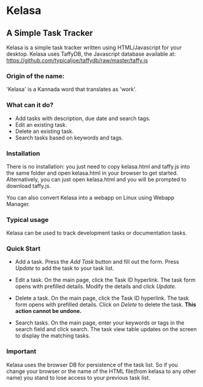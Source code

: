 # Kelasa
## A Simple Task Tracker

Kelasa is a simple task tracker written using HTML/Javascript for your desktop.
Kelasa uses TaffyDB, the Javascript database available at:  
https://github.com/typicaljoe/taffydb/raw/master/taffy.js

### Origin of the name:

'Kelasa' is a Kannada word that translates as 'work'. 

### What can it do?

- Add tasks with description, due date and search tags.
- Edit an existing task.
- Delete an existing task.
- Search tasks based on keywords and tags.

### Installation

There is no installation: you just need to copy kelasa.html and taffy.js into the same folder and open kelasa.html in your browser to get started.  Alternatively, you can just open kelasa.html and you will be prompted to download taffy.js.

You can also convert Kelasa into a webapp on Linux using Webapp Manager.

### Typical usage

Kelasa can be used to track development tasks or documentation tasks.

### Quick Start

- Add a task. Press the *Add Task* button and fill out the form. Press *Update* to add the task to your task list.

- Edit a task. On the main page, click the Task ID hyperlink. The task form opens with prefilled details. Modify the details and click *Update*.

- Delete a task. On the main page, click the Task ID hyperlink. The task form opens with prefilled details. Click on *Delete* to delete the task. **This action cannot be undone.**

- Search tasks. On the main page, enter your keywords or tags in the search field and click search. The task view table updates on the screen to display the matching tasks. 

### Important

Kelasa uses the browser DB for persistence of the task list. So if you change your browser or the name of the HTML file(from kelasa to any other name) you stand to lose access to your previous task list. 


